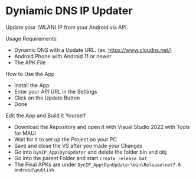 # Dyniamic DNS IP Updater

Update your (WLAN) IP from your Android via API.

<a name="req">Usage Requirements: </a>
- Dynamic DNS with a Update URL. (ex. https://www.cloudns.net/)
- Android Phone with Android 11 or newer
- The APK File

<a name="how">How to Use the App</a>
- Install the App
- Enter your API URL in the Settings
- Click on the Update Button
- Done

<a name="edit">Edit the App and Build it Yourself </a>
- Download the Repository and open it with Visual Studio 2022 with Tools for MAUI
- Wait for it to set up the Project on your PC
- Save and close the VS after you made your Changes
- Go into ```DynIP_App\DynUpdater``` and delete the folder bin and obj
- Go into the parent Folder and start ```create_release.bat```
- The Final APKs are under ```DynIP_App\DynUpdater\bin\Release\net7.0-android\publish```
